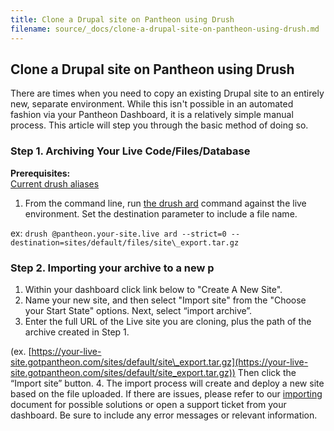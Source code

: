 ```yaml
---
title: Clone a Drupal site on Pantheon using Drush
filename: source/_docs/clone-a-drupal-site-on-pantheon-using-drush.md
---
```


## Clone a Drupal site on Pantheon using Drush
There are times when you need to copy an existing Drupal site to an entirely new, separate environment. While this isn't possible in an automated fashion via your Pantheon Dashboard, it is a relatively simple manual process. This article will step you through the basic method of doing so.
### **Step 1. Archiving Your Live Code/Files/Database**
 **Prerequisites:**  
 [Current drush aliases](/documentation/advanced-topics/drush-command-line-utility/-using-drush-on-pantheon)
1. From the command line, run [the drush ard](http://www.drushcommands.com/drush-6x/archive/archive-dump) command against the live environment. Set the destination parameter to include a file name.  
ex: `drush @pantheon.your-site.live ard --strict=0 --destination=sites/default/files/site\_export.tar.gz`

### **Step 2. Importing your archive to a new p**

1. Within your dashboard click link below to "Create A New Site".
2. Name your new site, and then select "Import site" from the "Choose your Start State" options. Next, select “import archive”.
3. Enter the full URL of the Live site you are cloning, plus the path of the archive created in Step 1.  
(ex. [https://your-live-site.gotpantheon.com/sites/default/site\_export.tar.gz](https://your-live-site.gotpantheon.com/sites/default/site_export.tar.gz)) Then click the “Import site” button.
4. The import process will create and deploy a new site based on the file uploaded. If there are issues, please refer to our [importing](/documentation/advanced-topics/importing-an-existing-drupal-site-to-pantheon/-importing-an-existing-site) document for possible solutions or open a support ticket from your dashboard. Be sure to include any error messages or relevant information.
